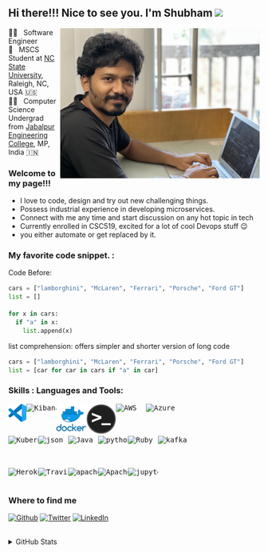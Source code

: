 
## Hi there!!! Nice to see you. I'm Shubham <img src="https://media.giphy.com/media/hvRJCLFzcasrR4ia7z/giphy.gif" width="25px">
<img align="right" alt="GIF" src="./Myphoto.jpeg"  width="400" />


 👨‍💻 &nbsp; Software Engineer </br> 
 🎒 &nbsp; MSCS Student at [NC State University](https://www.ncsu.edu), Raleigh, NC, USA 🇺🇸  </br>
 👨‍🎓 &nbsp; Computer Science Undergrad from [Jabalpur Engineering College](https://www.jecjabalpur.ac.in/), MP, India 🇮🇳 </br>


### Welcome to my page!!!

- I love to code, design and try out new challenging things. </br>
- Possess industrial experience in developing microservices. </br>
- Connect with me any time and start discussion on any hot topic in tech </br>
- Currently enrolled in CSC519, excited for a lot of cool Devops stuff 😉 </br>
- you either automate or get replaced by it. 
  
### My favorite code snippet. : 
Code Before:
``` python
cars = ["lamborghini", "McLaren", "Ferrari", "Porsche", "Ford GT"]
list = []

for x in cars:
  if "a" in x:
    list.append(x)
```

list comprehension: offers simpler and shorter version of long code
``` python
cars = ["lamborghini", "McLaren", "Ferrari", "Porsche", "Ford GT"]
list = [car for car in cars if "a" in car]
```

### Skills : Languages and Tools:
<pre>
<img align="left" alt="Visual Studio Code" width="36px" src="https://raw.githubusercontent.com/github/explore/80688e429a7d4ef2fca1e82350fe8e3517d3494d/topics/visual-studio-code/visual-studio-code.png" />  <img align="left" alt="Kibana" width="60px" src="https://img.shields.io/badge/Kibana-005571?style=for-the-badge&logo=Kibana&logoColor=white" />  <img align="left" alt="Docker" width="60px" src="https://raw.githubusercontent.com/github/explore/80688e429a7d4ef2fca1e82350fe8e3517d3494d/topics/docker/docker.png" />  <img align="left" alt="Terminal" width="60px" src="https://raw.githubusercontent.com/github/explore/80688e429a7d4ef2fca1e82350fe8e3517d3494d/topics/terminal/terminal.png" />  <img align="left" alt="AWS" width="60px" src="https://img.shields.io/badge/Amazon_AWS-FF9900?style=for-the-badge&logo=amazonaws&logoColor=white" /> <img align="left" alt="Azure Devops" width="60px" src="https://img.shields.io/badge/Azure_DevOps-0078D7?style=for-the-badge&logo=azure-devops&logoColor=white" />  </br>  </br> </br>
<img align="left" alt="Kuberneted" width="60px" src="https://img.shields.io/badge/kubernetes-335ce5.svg?&style=for-the-badge&logo=kubernetes&logoColor=white" /> <img align="left" alt="json" width="60px" src="https://img.shields.io/badge/json-5E5C5C?style=for-the-badge&logo=json&logoColor=white" /> <img align="left" alt="Java" width="60px" src="https://img.shields.io/badge/Java-ED8B00?style=for-the-badge&logo=java&logoColor=white" /> <img align="left" alt="python" width="60px" src="https://img.shields.io/badge/Python-FFD43B?style=for-the-badge&logo=python&logoColor=blue" /> <img align="left" alt="Ruby" width="60px" src="https://img.shields.io/badge/Ruby-CC342D?style=for-the-badge&logo=ruby&logoColor=white" />  <img align="left" alt="kafka" width="60px" src="https://img.shields.io/badge/Apache_Kafka-231F20?style=for-the-badge&logo=apache-kafka&logoColor=white" /> </br>  </br> </br>
<img align="left" alt="Heroku" width="60px" src="https://img.shields.io/badge/Heroku-430098?style=for-the-badge&logo=heroku&logoColor=white" /> <img align="left" alt="Travis" width="60px" src="https://img.shields.io/badge/travis_CI-3EAAAF?style=for-the-badge&logo=travisci&logoColor=white" /> <img align="left" alt="apache" width="60px" src="https://img.shields.io/badge/Apache-D22128?style=for-the-badge&logo=Apache&logoColor=white" /> <img align="left" alt="Apache spark" width="60px" src="https://img.shields.io/badge/Apache_Spark-FFFFFF?style=for-the-badge&logo=apachespark&logoColor=#E35A16" /> <img align="left" alt="jupyter" width="60px" src="https://img.shields.io/badge/Jupyter-F37635.svg?&style=for-the-badge&logo=Jupyter&logoColor=white" />

</pre>


<h3>Where to find me</h3>
<p><a href="https://github.com/wshubham" target="_blank"><img alt="Github" src="https://img.shields.io/badge/GitHub-%2312100E.svg?&style=for-the-badge&logo=Github&logoColor=white" /></a> <a href="https://twitter.com/WagheShubham" target="_blank"><img alt="Twitter" src="https://img.shields.io/badge/twitter-%231DA1F2.svg?&style=for-the-badge&logo=twitter&logoColor=white" /></a> <a href="https://www.linkedin.com/in/shubham-waghe-ab012379/" target="_blank"><img alt="LinkedIn" src="https://img.shields.io/badge/linkedin-%230077B5.svg?&style=for-the-badge&logo=linkedin&logoColor=white" /></a>
</p>
<br/>

<details>
<summary> GitHub Stats</summary>
<img align="left" alt="Shubham's GitHub Stats" src="https://github-readme-stats.vercel.app/api?username=swaghe&show_icons=true&hide_border=true&theme=tokyonight" />
<img align="left" alt="Shubham's GitHub Top Languages" src="https://github-readme-stats.vercel.app/api/top-langs/?username=swaghe&layout=compact" />

</details>
